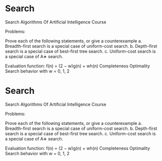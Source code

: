 # Search
Search Algorithms Of Artificial Intelligence Course

Problems:

Prove each of the following statements, or give a counterexample
a. Breadth-first search is a special case of uniform-cost search.
b. Depth-first search is a special case of best-first tree search.
c. Uniform-cost search is a special case of A∗ search.

Evaluation function: f(n) = (2 − w)g(n) + wh(n)
Completeness
Optimality
Search behavior with w = 0, 1, 2
# Search
Search Algorithms Of Artificial Intelligence Course

Problems:

Prove each of the following statements, or give a counterexample
a. Breadth-first search is a special case of uniform-cost search.
b. Depth-first search is a special case of best-first tree search.
c. Uniform-cost search is a special case of A∗ search.

Evaluation function: f(n) = (2 − w)g(n) + wh(n)
Completeness
Optimality
Search behavior with w = 0, 1, 2
